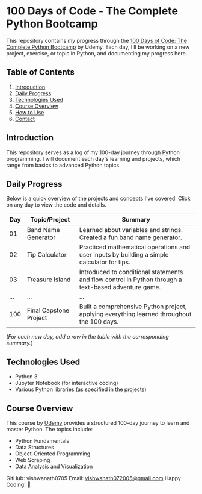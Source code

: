 # 100 Days of Code - The Complete Python Bootcamp

This repository contains my progress through the [100 Days of Code: The Complete Python Bootcamp](https://www.udemy.com/course/100-days-of-code/) by Udemy. Each day, I’ll be working on a new project, exercise, or topic in Python, and documenting my progress here.

## Table of Contents

1. [Introduction](#introduction)
2. [Daily Progress](#daily-progress)
3. [Technologies Used](#technologies-used)
4. [Course Overview](#course-overview)
5. [How to Use](#how-to-use)
6. [Contact](#contact)

## Introduction

This repository serves as a log of my 100-day journey through Python programming. I will document each day's learning and projects, which range from basics to advanced Python topics.

## Daily Progress

Below is a quick overview of the projects and concepts I’ve covered. Click on any day to view the code and details.

| Day | Topic/Project          | Summary                                                                 |
|-----|-------------------------|-------------------------------------------------------------------------|
| 01  | Band Name Generator     | Learned about variables and strings. Created a fun band name generator. |
| 02  | Tip Calculator          | Practiced mathematical operations and user inputs by building a simple calculator for tips. |
| 03  | Treasure Island         | Introduced to conditional statements and flow control in Python through a text-based adventure game. |
| ... | ...                     | ...                                                                     |
| 100 | Final Capstone Project  | Built a comprehensive Python project, applying everything learned throughout the 100 days. |

(*For each new day, add a row in the table with the corresponding summary.*)

## Technologies Used

- Python 3
- Jupyter Notebook (for interactive coding)
- Various Python libraries (as specified in the projects)

## Course Overview

This course by [Udemy](https://www.udemy.com/) provides a structured 100-day journey to learn and master Python. The topics include:

- Python Fundamentals
- Data Structures
- Object-Oriented Programming
- Web Scraping
- Data Analysis and Visualization


GitHub: vishwanath0705
Email: vishwanath072005@gmail.com
Happy Coding! 🚀
